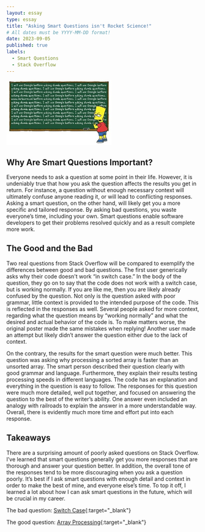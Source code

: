 ```yaml
---
layout: essay
type: essay
title: "Asking Smart Questions isn't Rocket Science!"
# All dates must be YYYY-MM-DD format!
date: 2023-09-05
published: true
labels:
  - Smart Questions
  - Stack Overflow
---
```


<img width="275px" class="rounded float-start pe-4" src="https://raw.githubusercontent.com/kyesteele/kyesteele.github.io/main/questions.jpg">

## Why Are Smart Questions Important?

Everyone needs to ask a question at some point in their life. However, it is undeniably true that how you ask the question affects the results you get in return. For instance, a question without enough necessary context will ultimately confuse anyone reading it, or will lead to conflicting responses. Asking a smart question, on the other hand, will likely get you a more specific and tailored response. By asking bad questions, you waste everyone’s time, including your own. Smart questions enable software developers to get their problems resolved quickly and as a result complete more work.

## The Good and the Bad

Two real questions from Stack Overflow will be compared to exemplify the differences between good and bad questions. The first user generically asks why their code doesn't work “in switch case.” In the body of the question, they go on to say that the code does not work with a switch case, but is working normally. If you are like me, then you are likely already confused by the question. Not only is the question asked with poor grammar, little context is provided to the intended purpose of the code. This is reflected in the responses as well. Several people asked for more context, regarding what the question means by “working normally” and what the desired and actual behavior of the code is. To make matters worse, the original poster made the same mistakes when replying! Another user made an attempt but likely didn’t answer the question either due to the lack of context.

On the contrary, the results for the smart question were much better. This question was asking why processing a sorted array is faster than an unsorted array. The smart person described their question clearly with good grammar and language. Furthermore, they explain their results testing processing speeds in different languages. The code has an explanation and everything in the question is easy to follow. The responses for this question were much more detailed, well put together, and focused on answering the question to the best of the writer’s ability. One answer even included an analogy with railroads to explain the answer in a more understandable way. Overall, there is evidently much more time and effort put into each response.

## Takeaways

There are a surprising amount of poorly asked questions on Stack Overflow. I’ve learned that smart questions generally get you more responses that are thorough and answer your question better. In addition, the overall tone of the responses tend to be more discouraging when you ask a question poorly. It’s best if I ask smart questions with enough detail and context in order to make the best of mine, and everyone else’s time. To top it off, I learned a lot about how I can ask smart questions in the future, which will be crucial in my career.

The bad question: [Switch Case](https://stackoverflow.com/questions/48136509/why-my-code-doesnt-work-in-switch-case){:target="_blank"}

The good question: [Array Processing](https://stackoverflow.com/questions/11227809/why-is-processing-a-sorted-array-faster-than-processing-an-unsorted-array/11227902#11227902){:target="_blank"}
